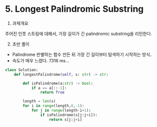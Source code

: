 # 5. Longest Palindromic Substring

1. 과제개요

주어진 인풋 스트링에 대해서, 가장 길이가 긴 palindromic substring을 리턴한다.

2. 초반 풀이

- Palindrome 판별하는 함수 만든 뒤 가장 긴 길이부터 탐색하기 시작하는 방식..
- 속도가 매우 느렸다. 7316 ms...

```python
class Solution:
    def longestPalindrome(self, s: str) -> str:

        def isPalindrome(a:str) -> bool:
            if a == a[::-1]:
                return True

        length = len(s)
        for i in range(length,0,-1):
            for j in range(length-i+1):
                if isPalindrome(s[j:j+i]):
                    return s[j:j+i]
```
